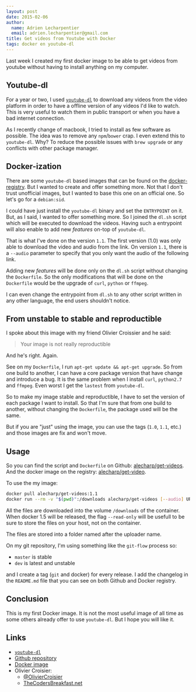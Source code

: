 ```yaml
---
layout: post
date: 2015-02-06
author:
  name: Adrien Lecharpentier
  email: adrien.lecharpentier@gmail.com
title: Get videos from Youtube with Docker
tags: docker en youtube-dl
---
```


Last week I created my first docker image to be able to get videos from youtube without having to install anything on my computer.

## Youtube-dl

For a year or two, I used [`youtube-dl`][youtube-dl] to download any videos from the video platform in order to have a offline version of any videos I'd like to watch. This is very useful to watch them in public transport or when you have a bad internet connection.

As I recently change of macbook, I tried to install as few software as possible. The idea was to remove any `npm`/`bower` crap. I even extend this to `youtube-dl`. Why? To reduce the possible issues with `brew upgrade` or any conflicts with other package manager.

## Docker-ization

There are some `youtube-dl` based images that can be found on the [docker-registry](https://registry.hub.docker.com/search?q=youtube-dl). But I wanted to create and offer something more. Not that I don't trust unofficial images, but I wanted to base this one on an official one. So let's go for a `debian:sid`.

I could have just install the `youtube-dl` binary and set the `ENTRYPOINT` on it. But, as I said, I wanted to offer something more. So I joined the `dl.sh` script which will be executed to download the videos. Having such a entrypoint will also enable to add new _features_ on-top of `youtube-dl`.

That is what I've done on the version `1.1`. The first version (1.0) was only able to download the video and audio from the link. On version `1.1`, there is a `--audio` parameter to specify that you only want the audio of the following link.

Adding new _features_ will be done only on the `dl.sh` script without changing the `Dockerfile`. So the only modifications that will be done on the `Dockerfile` would be the upgrade of `curl`, `python` or `ffmpeg`.

I can even change the entrypoint from `dl.sh` to any other script written in any other language, the end users shouldn't notice.

## From unstable to stable and reproductible

I spoke about this image with my friend Olivier Croissier and he said:

> Your image is not really reproductible

And he's right. Again.

See on my `Dockerfile`, I run `apt-get update && apt-get upgrade`. So from one build to another, I can have a core package version that have change and introduce a bug. It is the same problem when I install `curl`, `python2.7` and `ffmpeg`. Even worst I get the `lastest` from `youtube-dl`.

So to make my image stable and reproductible, I have to set the version of each package I want to install. So that I'm sure that from one build to another, without changing the `Dockerfile`, the package used will be the same.

But if you are "just" using the image, you can use the tags (`1.0`, `1.1`, etc.) and those images are fix and won't move.

## Usage

So you can find the script and `Dockerfile` on Github: [alecharp/get-videos][github]. And the docker image on the registry: [alecharp/get-video][docker].

To use the my image:

```bash
docker pull alecharp/get-videos:1.1
docker run --rm -v "$(pwd)":/downloads alecharp/get-videos [--audio] URL [ [--audio] URL]
```

All the files are downloaded into the volume `/downloads` of the container. When docker 1.5 will be released, the flag `--read-only` will be usefull to be sure to store the files on your host, not on the container.

The files are stored into a folder named after the uploader name.

On my git repository, I'm using something like the `git-flow` process so:

 - `master` is stable
 - `dev` is latest and unstable

and I create a tag (`git` and docker) for every release. I add the changelog in the `README.md` file that you can see on both Github and Docker registry.

## Conclusion

This is my first Docker image. It is not the most useful image of all time as some others already offer to use `youtube-dl`. But I hope you will like it.

## Links

 - [`youtube-dl`][youtube-dl]
 - [Github repository][github]
 - [Docker image][docker]
 - Olivier Croisier:
    - [@OlivierCroisier](https://twitter.com/OlivierCroisier)
    - [TheCodersBreakfast.net](http://thecodersbreakfast.net)

[youtube-dl]: http://rg3.github.io/youtube-dl/
[github]: https://github.com/alecharp/get-videos
[docker]: https://registry.hub.docker.com/u/alecharp/get-videos/
